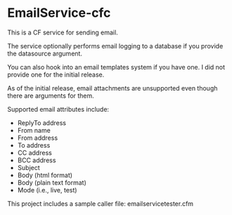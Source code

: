 EmailService-cfc
================

This is a CF service for sending email.

The service optionally performs email logging to a database if you provide the datasource argument.

You can also hook into an email templates system if you have one. I did not provide one for the initial release.

As of the initial release, email attachments are unsupported even though there are arguments for them.

Supported email attributes include:
* ReplyTo address
* From name
* From address
* To address
* CC address
* BCC address
* Subject
* Body (html format)
* Body (plain text format)
* Mode (i.e., live, test)

This project includes a sample caller file: emailservicetester.cfm
